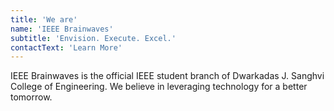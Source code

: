 ```yaml
---
title: 'We are'
name: 'IEEE Brainwaves'
subtitle: 'Envision. Execute. Excel.'
contactText: 'Learn More'
---
```


IEEE Brainwaves is the official IEEE student branch of Dwarkadas J. Sanghvi College of Engineering.
We believe in leveraging technology for a better tomorrow.
